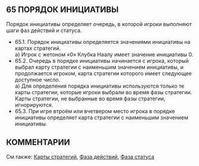 65 ПОРЯДОК ИНИЦИАТИВЫ
---

Порядок инициативы определяет очередь, в которой игроки выполняют шаги фаз действий и статуса.
* 65.1. Порядок инициативы определяется значениями инициативы на картах стратегий.  
  а) Игрок с жетоном «0» Клубка Наалу имеет значение инициативы 0.
* 65.2. Очередь в порядке инициативы начинается с игрока, который выбрал карту стратегии с наименьшим значением инициативы, и продолжается игроком, карта стратегии которого имеет следующее доступное число.  
  а) Для определения порядка инициативы используются только те карты стратегии, которые игроки выбрали во время фазы стратегии. Карты стратегии, не выбранные во время фазы стратегии, игнорируются.
* 65.3. При игре втроём или вчетвером место игрока в порядке инициативы определяет карта стратегии с наименьшим значением инициативы.

КОММЕНТАРИИ
---

См.также: [Карты стратегий](strategy_cards.md), [Фаза действий](action_phase.md), [Фаза статуса](status_phase.md)
